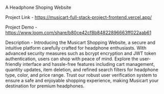 A Headphone Shoping Website

Project Link - https://musicart-full-stack-project-frontend.vercel.app/

Project Demo - https://www.loom.com/share/b80ce42cf8b84822896663ff022aab61

Description - Introducing the Musicart Shopping Website, a secure and intuitive platform carefully
crafted for headphone enthusiasts. With advanced security measures such as bcrypt
encryption and JWT token authentication, users can shop with peace of mind. Explore the
user-friendly interface and hassle-free features including cart management, quantity
updates, item deletion, and refined search filters for headphone type, color, and price
range. Trust our robust user verification system to ensure a safe and enjoyable shopping
experience, making Musicart your destination for premium headphones.
